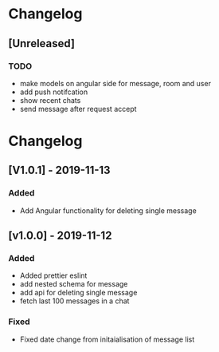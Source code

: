 # Changelog

## [Unreleased]

### TODO
- make models on angular side for message, room and user
- add push notifcation
- show recent chats
- send message after request accept

# Changelog

## [V1.0.1] - 2019-11-13

### Added

- Add Angular functionality for deleting single message

## [v1.0.0] - 2019-11-12

### Added

- Added prettier eslint
- add nested schema for message
- add api for deleting single message
- fetch last 100 messages in a chat

### Fixed

- Fixed date change from initaialisation of message list

